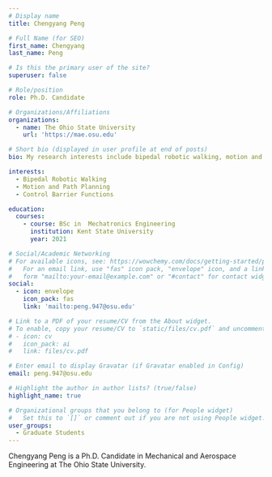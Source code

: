 ```yaml
---
# Display name
title: Chengyang Peng

# Full Name (for SEO)
first_name: Chengyang
last_name: Peng

# Is this the primary user of the site?
superuser: false

# Role/position
role: Ph.D. Candidate

# Organizations/Affiliations
organizations:
  - name: The Ohio State University
    url: 'https://mae.osu.edu'

# Short bio (displayed in user profile at end of posts)
bio: My research interests include bipedal robotic walking, motion and path planning, and control barrier functions.

interests:
  - Bipedal Robotic Walking
  - Motion and Path Planning
  - Control Barrier Functions

education:
  courses:
    - course: BSc in  Mechatronics Engineering
      institution: Kent State University
      year: 2021

# Social/Academic Networking
# For available icons, see: https://wowchemy.com/docs/getting-started/page-builder/#icons
#   For an email link, use "fas" icon pack, "envelope" icon, and a link in the
#   form "mailto:your-email@example.com" or "#contact" for contact widget.
social:
  - icon: envelope
    icon_pack: fas
    link: 'mailto:peng.947@osu.edu'

# Link to a PDF of your resume/CV from the About widget.
# To enable, copy your resume/CV to `static/files/cv.pdf` and uncomment the lines below.
# - icon: cv
#   icon_pack: ai
#   link: files/cv.pdf

# Enter email to display Gravatar (if Gravatar enabled in Config)
email: peng.947@osu.edu

# Highlight the author in author lists? (true/false)
highlight_name: true

# Organizational groups that you belong to (for People widget)
#   Set this to `[]` or comment out if you are not using People widget.
user_groups:
  - Graduate Students
---
```

Chengyang Peng is a Ph.D. Candidate in  Mechanical and Aerospace Engineering at The Ohio State University.
